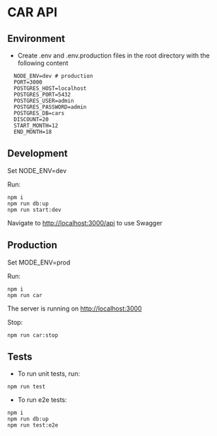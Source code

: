 # CAR API

## Environment

* Create .env and .env.production files in the root directory with the following content

```shell
  NODE_ENV=dev # production
  PORT=3000
  POSTGRES_HOST=localhost
  POSTGRES_PORT=5432
  POSTGRES_USER=admin
  POSTGRES_PASSWORD=admin
  POSTGRES_DB=cars
  DISCOUNT=20
  START_MONTH=12
  END_MONTH=18
```

## Development

Set NODE_ENV=dev

Run:

```shell
npm i
npm run db:up
npm run start:dev
```

Navigate to <http://localhost:3000/api> to use Swagger

## Production

Set MODE_ENV=prod

Run:

```shell
npm i
npm run car
```

 The server is running on <http://localhost:3000>

Stop:

```shell
npm run car:stop
```

## Tests

* To run unit tests, run:

```shell
npm run test
```

* To run e2e tests:

```shell
npm i
npm run db:up
npm run test:e2e
```
